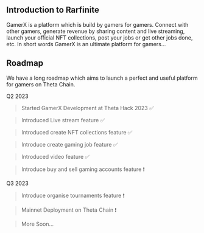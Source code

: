 ## Introduction to Rarfinite

GamerX is a platform which is build by gamers for gamers.
Connect with other gamers, generate revenue by sharing content and live streaming, launch your official NFT collections, post your jobs or get other jobs done, etc.
In short words GamerX is an ultimate platform for gamers...

## Roadmap
We have a long roadmap which aims to launch a perfect and useful platform for gamers on Theta Chain.

Q2 2023
> Started GamerX Development at Theta Hack 2023 ✅

> Introduced Live stream feature ✅

> Introduced create NFT collections feature ✅

> Introduce create gaming job feature ✅

> Introduced video feature ✅

> Introduce buy and sell gaming accounts feature ❗

Q3 2023
> Introduce organise tournaments feature ❗

> Mainnet Deployment on Theta Chain ❗

> More Soon...

